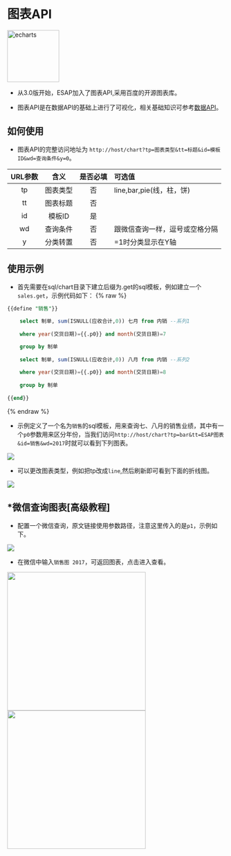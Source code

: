 # 图表API
<a href="http://echarts.baidu.com/index.html"><img width="120px" src="/img/echart.png" alt="echarts" /></a>

* 从3.0版开始，ESAP加入了图表API,采用百度的开源图表库。

* 图表API是在数据API的基础上进行了可视化，相关基础知识可参考[数据API](sqltpl.md)。

## 如何使用
* 图表API的完整访问地址为
	`http://host/chart?tp=图表类型&tt=标题&id=模板ID&wd=查询条件&y=0`。

|URL参数|含义|是否必填|可选值|
|:----:|:--:|:--:|:----|
|tp|图表类型|否|line,bar,pie(线，柱，饼)|
|tt|图表标题|否||
|id|模板ID|是||
|wd|查询条件|否|跟微信查询一样，逗号或空格分隔|
|y|分类转置|否|=1时分类显示在Y轴|

## 使用示例
* 首先需要在sql/chart目录下建立后缀为.get的sql模板，例如建立一个`sales.get`，示例代码如下：
{% raw %}
```sql
{{define "销售"}}
	
	select 制单, sum(ISNULL(应收合计,0)) 七月 from 内销 --系列1
	
	where year(交货日期)={{.p0}} and month(交货日期)=7

	group by 制单
	
	select 制单, sum(ISNULL(应收合计,0)) 八月 from 内销 --系列2
	
	where year(交货日期)={{.p0}} and month(交货日期)=8
	
	group by 制单
	
{{end}}
```
{% endraw %}

* 示例定义了一个名为`销售`的sql模板，用来查询七、八月的销售业绩，其中有一个`p0`参数用来区分年份，当我们访问`http://host/chart?tp=bar&tt=ESAP图表&id=销售&wd=2017`时就可以看到下列图表。

![](./img/chart-1.jpg)

* 可以更改图表类型，例如把tp改成`line`,然后刷新即可看到下面的折线图。

![](./img/chart-2.jpg)

## *微信查询图表[高级教程]

* 配置一个微信查询，原文链接使用参数路径，注意这里传入的是`p1`，示例如下。

![](./img/chart-3.png)

* 在微信中输入`销售图 2017`，可返回图表，点击进入查看。

<img src="./img/chart-4.jpg" width="320">
<img src="./img/chart-5.jpg" width="320">


